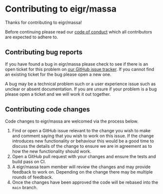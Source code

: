 # Contributing to eigr/massa

Thanks for contributing to eigr/massa!

Before continuing please read our [code of conduct][code-of-conduct] which all
contributors are expected to adhere to.

[code-of-conduct]: https://github.com/eigr/massa/blob/master/CODE_OF_CONDUCT.md


## Contributing bug reports

If you have found a bug in eigr/massa please check to see if there is an open
ticket for this problem on [our GitHub issue tracker][issues]. If you cannot
find an existing ticket for the bug please open a new one.

[issues]: https://github.com/eigr/massa/issues

A bug may be a technical problem such or a user experience issue such as
unclear or absent documentation. If you are unsure if your problem is a bug
please open a ticket and we will work it out together.


## Contributing code changes

Code changes to eigr/massa are welcomed via the process below.

1. Find or open a GitHub issue relevant to the change you wish to make and
   comment saying that you wish to work on this issue. If the change
   introduces new functionality or behaviour this would be a good time to
   discuss the details of the change to ensure we are in agreement as to how
   the new functionality should work.
2. Open a GitHub pull request with your changes and ensure the tests and build
   pass on CI.
3. A eigr/massa team member will review the changes and may provide feedback to
   work on. Depending on the change there may be multiple rounds of feedback.
4. Once the changes have been approved the code will be rebased into the
   `main` branch.
